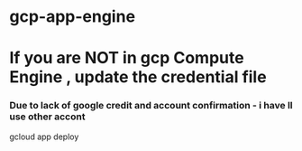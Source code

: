 # gcp-app-engine

# If you are NOT in gcp Compute Engine , update the credential file

### Due to lack of google credit and account confirmation - i have ll use other  accont
gcloud app deploy
